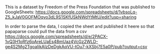 This is a dataset by Freedom of the Press Foundation that was published to GoogleSheets: https://docs.google.com/spreadsheets/d/1vbsoLq-Z5_kJaV0GOFMOqyo3dL9S1SKfUSkNWdYtMtU/edit?usp=sharing

In order to parse the data, I copied the sheet and published it heere so that papaparse could pull the data from a csv https://docs.google.com/spreadsheets/d/e/2PACX-1vQ3H1oRfz6oAreLUaEs48mUaz4VcGz2WLD-ge4S2Mg2TgoaIikAIzDeDgkAqVU-tOu7-kXSbj7E5a0P/pub?output=csv

